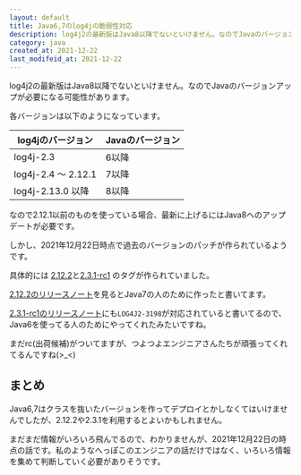 ```yaml
---
layout: default
title: Java6,7のlog4jの脆弱性対応
description: log4j2の最新版はJava8以降でないといけません。なのでJavaのバージョンアップが必要になる可能性があります。Githubのlog4j2のリポジトリを見てると、log4j-2.3.1-rc1や2.12.2が出てきています。どうやら古いJavaのバージョンのために作ってくれているようです。
category: java
created_at: 2021-12-22
last_modifeid_at: 2021-12-22
---
```


log4j2の最新版はJava8以降でないといけません。なのでJavaのバージョンアップが必要になる可能性があります。

各バージョンは以下のようになっています。

|  log4jのバージョン |  Javaのバージョン  |
| ---- | ---- |
| log4j-2.3 | 6以降
| log4j-2.4 ～ 2.12.1 | 7以降 |
| log4j-2.13.0 以降  | 8以降  |

なので2.12.1以前のものを使っている場合、最新に上げるにはJava8へのアップデートが必要です。

しかし、2021年12月22日時点で過去のバージョンのパッチが作られているようです。

具体的には
[2.12.2](https://github.com/apache/logging-log4j2/releases/tag/rel%2F2.12.2)と[2.3.1-rc1](https://github.com/apache/logging-log4j2/releases/tag/log4j-2.3.1-rc1)
のタグが作られていました。

[2.12.2のリリースノート](https://github.com/apache/logging-log4j2/blob/rel/2.12.2/RELEASE-NOTES.md)を見るとJava7の人のために作ったと書いてます。

[2.3.1-rc1のリリースノート](https://github.com/apache/logging-log4j2/blob/log4j-2.3.1-rc1/RELEASE-NOTES.txt)にも`LOG4J2-3198`が対応されていると書いてるので、Java6を使ってる人のためにやってくれたみたいですね。

まだrc(出荷候補)がついてますが、つよつよエンジニアさんたちが頑張ってくれてるんですね(>_<)

## まとめ

Java6,7はクラスを抜いたバージョンを作ってデプロイとかしなくてはいけませんでしたが、2.12.2や2.3.1を利用するとよいかもしれません。

まだまだ情報がいろいろ飛んでるので、わかりませんが、2021年12月22日の時点の話です。私のようなへっぽこのエンジニアの話だけではなく、いろいろ情報を集めて判断していく必要がありそうです。